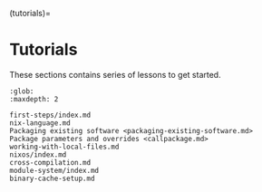 (tutorials)=
# Tutorials

These sections contains series of lessons to get started.

```{toctree}
:glob:
:maxdepth: 2

first-steps/index.md
nix-language.md
Packaging existing software <packaging-existing-software.md>
Package parameters and overrides <callpackage.md>
working-with-local-files.md
nixos/index.md
cross-compilation.md
module-system/index.md
binary-cache-setup.md
```

